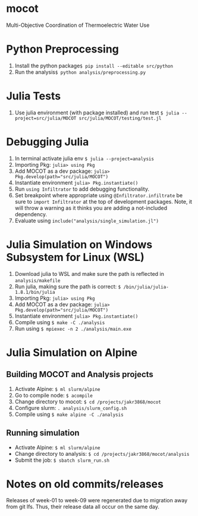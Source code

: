 # mocot
Multi-Objective Coordination of Thermoelectric Water Use

# Python Preprocessing
1) Install the python package`$ pip install --editable src/python`
2) Run the analysis`$ python analysis/preprocessing.py`

# Julia Tests
1) Use julia environment (with package installed) and run test `$ julia --project=src/julia/MOCOT src/julia/MOCOT/testing/test.jl`

# Debugging Julia
1) In terminal activate julia env `$ julia --project=analysis`
2) Importing Pkg: `julia> using Pkg`
4) Add MOCOT as a dev package: `julia> Pkg.develop(path="src/julia/MOCOT")`
5) Instantiate environment `julia> Pkg.instantiate()`
3) Run `using Infiltrator` to add debugging functionality.
4) Set breakpoint where appropriate using `@Infiltrator.infiltrate` be sure to `import Infiltrator` at the top of development packages. Note, it will throw a warning as it thinks you are adding a not-included dependency.
5) Evaluate using `include("analysis/single_simulation.jl")`

# Julia Simulation on Windows Subsystem for Linux (WSL)
1) Download julia to WSL and make sure the path is reflected in `analysis/makefile`
2) Run julia, making sure the path is correct: `$ /bin/julia/julia-1.8.1/bin/julia`
3) Importing Pkg: `julia> using Pkg`
4) Add MOCOT as a dev package: `julia> Pkg.develop(path="src/julia/MOCOT")`
5) Instantiate environment `julia> Pkg.instantiate()`
6) Compile using `$ make -C ./analysis`
7) Run using `$ mpiexec -n 2 ./analysis/main.exe`

# Julia Simulation on Alpine

## Building MOCOT and Analysis projects
1) Activate Alpine: `$ ml slurm/alpine`
2) Go to compile node: `$ acompile`
3) Change directory to mocot: `$ cd /projects/jakr3868/mocot`
4) Configure slurm: `. analysis/slurm_config.sh` 
5) Compile using `$ make alpine -C ./analysis`

## Running simulation
* Activate Alpine: `$ ml slurm/alpine`
* Change directory to analysis: `$ cd /projects/jakr3868/mocot/analysis`
* Submit the job: `$ sbatch slurm_run.sh`

# Notes on old commits/releases
Releases of week-01 to week-09 were regenerated due to migration away from git lfs. Thus, their release data all occur on the same day. 
